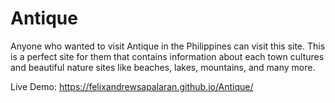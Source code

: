 # Antique
Anyone who wanted to visit Antique in the Philippines can visit this site. This is a perfect site for them that contains information about each town cultures and beautiful nature sites like beaches, lakes, mountains, and many more.

Live Demo: https://felixandrewsapalaran.github.io/Antique/
